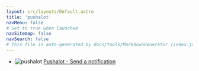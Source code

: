 ```yaml
---
layout: src/layouts/Default.astro
title: 'pushalot'
navMenu: false
# Set to true when launched
navSitemap: false
navSearch: false
# This file is auto-generated by docs/tools/MarkdownGenerator (index.js)
---
```


<ul>

<li>

![pushalot](https://i.octopus.com/library/step-templates/pushalot.png) [Pushalot - Send a notification](/integrations/pushalot/pushalot-send-a-notification)

</li>
        
</ul>
